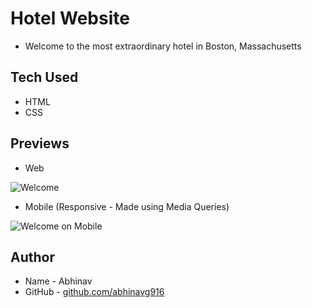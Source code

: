 # Hotel Website
* Welcome to the most extraordinary hotel in Boston, Massachusetts

## Tech Used
* HTML
* CSS 

## Previews
* Web

![Welcome](https://github.com/abhinavg916/hotel-bt/blob/master/previews/LQ/Hotel-BT-Welcome-min.png)

* Mobile (Responsive - Made using Media Queries)

![Welcome on Mobile](https://github.com/abhinavg916/hotel-bt/blob/master/previews/LQ/Hotel-BT-Welcome-Mobile-View.png)

## Author
* Name - Abhinav
* GitHub - [github.com/abhinavg916](https://github.com/abhinavg916)
